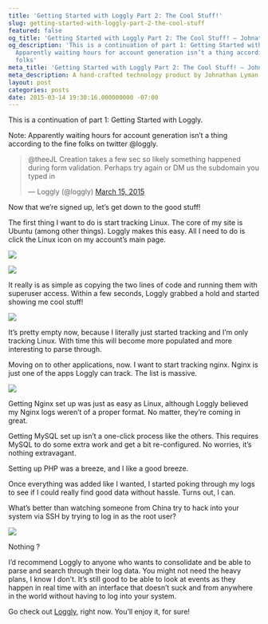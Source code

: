 ```yaml
---
title: 'Getting Started with Loggly Part 2: The Cool Stuff!'
slug: getting-started-with-loggly-part-2-the-cool-stuff
featured: false
og_title: 'Getting Started with Loggly Part 2: The Cool Stuff! – Johnathan.org'
og_description: 'This is a continuation of part 1: Getting Started with Loggly . Note:
  Apparently waiting hours for account generation isn’t a thing according to the fine
  folks'
meta_title: 'Getting Started with Loggly Part 2: The Cool Stuff! – Johnathan.org'
meta_description: A hand-crafted technology product by Johnathan Lyman
layout: post
categories: posts
date: 2015-03-14 19:30:16.000000000 -07:00
---
```


This is a continuation of part 1: Getting Started with Loggly.

Note: Apparently waiting hours for account generation isn’t a thing according to the fine folks on twitter @loggly.

<blockquote class="twitter-tweet">
@theeJL Creation takes a few sec so likely something happened during form validation. Perhaps try again or DM us the subdomain you typed in

— Loggly (@loggly) [March 15, 2015](https://twitter.com/loggly/status/576938047004024832?ref_src=twsrc%5Etfw)
</blockquote>
<script async src="https://platform.twitter.com/widgets.js" charset="utf-8"></script>

Now that we’re signed up, let’s get down to the good stuff!

The first thing I want to do is start tracking Linux. The core of my site is Ubuntu (among other things). Loggly makes this easy. All I need to do is click the Linux icon on my account’s main page.

![](/wp-content/uploads/2015/03/Screenshot2015-03-1419.52.30.png?w=525)

![](/wp-content/uploads/2015/03/Screenshot2015-03-1420.01.19.png?resize=525%2C328)

It really is as simple as copying the two lines of code and running them with superuser access. Within a few seconds, Loggly grabbed a hold and started showing me cool stuff!

![](/wp-content/uploads/2015/03/Screenshot2015-03-1420.05.00.png?w=525)

It’s pretty empty now, because I literally just started tracking and I’m only tracking Linux. With time this will become more populated and more interesting to parse through.

Moving on to other applications, now. I want to start tracking nginx. Nginx is just one of the apps Loggly can track. The list is massive.

![](/wp-content/uploads/2015/03/Screenshot2015-03-1420.06.39.png?w=525)

Getting Nginx set up was just as easy as Linux, although Loggly believed my Nginx logs weren’t of a proper format. No matter, they’re coming in great.

Getting MySQL set up isn’t a one-click process like the others. This requires MySQL to do some extra work and get a bit re-configured. No worries, it’s nothing extravagant.

Setting up PHP was a breeze, and I like a good breeze.

Once everything was added like I wanted, I started poking through my logs to see if I could really find good data without hassle. Turns out, I can.

What’s better than watching someone from China try to hack into your system via SSH by trying to log in as the root user?

![](/wp-content/uploads/2015/03/Screenshot2015-03-1420.25.24.png?w=525)

Nothing ?

I’d recommend Loggly to anyone who wants to consolidate and be able to parse and search through their log data. You might not need the heavy plans, I know I don’t. It’s still good to be able to look at events as they happen in real time with an interface that doesn’t suck and from anywhere in the world without having to log into your system.

Go check out [Loggly](http://loggly.com), right now. You’ll enjoy it, for sure!

